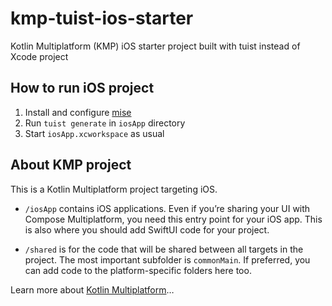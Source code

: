 # kmp-tuist-ios-starter
Kotlin Multiplatform (KMP) iOS starter project built with tuist instead of Xcode project

## How to run iOS project

1. Install and configure [mise](https://docs.tuist.io/guide/introduction/installation.html)
2. Run `tuist generate` in `iosApp` directory
3. Start `iosApp.xcworkspace` as usual

## About KMP project

This is a Kotlin Multiplatform project targeting iOS.

* `/iosApp` contains iOS applications. Even if you’re sharing your UI with Compose Multiplatform, 
  you need this entry point for your iOS app. This is also where you should add SwiftUI code for your project.

* `/shared` is for the code that will be shared between all targets in the project.
  The most important subfolder is `commonMain`. If preferred, you can add code to the platform-specific folders here too.


Learn more about [Kotlin Multiplatform](https://www.jetbrains.com/help/kotlin-multiplatform-dev/get-started.html)…